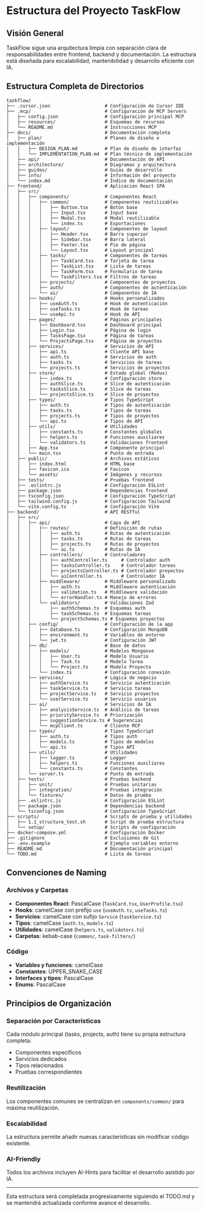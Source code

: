 # Estructura del Proyecto TaskFlow

<!-- AI-Hint: Documentación completa de la estructura de directorios y archivos del proyecto TaskFlow
     Incluye propósito de cada carpeta, convenciones de naming y organización del código -->

## Visión General

TaskFlow sigue una arquitectura limpia con separación clara de responsabilidades entre frontend, backend y documentación. La estructura está diseñada para escalabilidad, mantenibilidad y desarrollo eficiente con IA.

## Estructura Completa de Directorios

```
taskflow/
├── .cursor.json                    # Configuración de Cursor IDE
├── .mcp/                           # Configuración de MCP Servers
│   ├── config.json                 # Configuración principal MCP
│   ├── resources/                  # Esquemas de recursos
│   └── README.md                   # Instrucciones MCP
├── docs/                           # Documentación completa
│   ├── plan/                       # Planes de diseño e implementación
│   │   ├── DESIGN_PLAN.md          # Plan de diseño de interfaz
│   │   └── IMPLEMENTATION_PLAN.md  # Plan técnico de implementación
│   ├── api/                        # Documentación de API
│   ├── architecture/               # Diagramas y arquitectura
│   ├── guides/                     # Guías de desarrollo
│   ├── info/                       # Información del proyecto
│   └── index.md                    # Índice de documentación
├── frontend/                       # Aplicación React SPA
│   ├── src/
│   │   ├── components/             # Componentes React
│   │   │   ├── common/             # Componentes reutilizables
│   │   │   │   ├── Button.tsx      # Botón base
│   │   │   │   ├── Input.tsx       # Input base
│   │   │   │   ├── Modal.tsx       # Modal reutilizable
│   │   │   │   └── index.ts        # Exportaciones
│   │   │   ├── layout/             # Componentes de layout
│   │   │   │   ├── Header.tsx      # Barra superior
│   │   │   │   ├── Sidebar.tsx     # Barra lateral
│   │   │   │   ├── Footer.tsx      # Pie de página
│   │   │   │   └── Layout.tsx      # Layout principal
│   │   │   ├── tasks/              # Componentes de tareas
│   │   │   │   ├── TaskCard.tsx    # Tarjeta de tarea
│   │   │   │   ├── TaskList.tsx    # Lista de tareas
│   │   │   │   ├── TaskForm.tsx    # Formulario de tarea
│   │   │   │   └── TaskFilters.tsx # Filtros de tareas
│   │   │   ├── projects/           # Componentes de proyectos
│   │   │   ├── auth/               # Componentes de autenticación
│   │   │   └── ai/                 # Componentes de IA
│   │   ├── hooks/                  # Hooks personalizados
│   │   │   ├── useAuth.ts          # Hook de autenticación
│   │   │   ├── useTasks.ts         # Hook de tareas
│   │   │   └── useApi.ts           # Hook de API
│   │   ├── pages/                  # Páginas principales
│   │   │   ├── Dashboard.tsx       # Dashboard principal
│   │   │   ├── Login.tsx           # Página de login
│   │   │   ├── TasksPage.tsx       # Página de tareas
│   │   │   └── ProjectsPage.tsx    # Página de proyectos
│   │   ├── services/               # Servicios de API
│   │   │   ├── api.ts              # Cliente API base
│   │   │   ├── auth.ts             # Servicios de auth
│   │   │   ├── tasks.ts            # Servicios de tareas
│   │   │   └── projects.ts         # Servicios de proyectos
│   │   ├── store/                  # Estado global (Redux)
│   │   │   ├── index.ts            # Configuración store
│   │   │   ├── authSlice.ts        # Slice de autenticación
│   │   │   ├── tasksSlice.ts       # Slice de tareas
│   │   │   └── projectsSlice.ts    # Slice de proyectos
│   │   ├── types/                  # Tipos TypeScript
│   │   │   ├── auth.ts             # Tipos de autenticación
│   │   │   ├── tasks.ts            # Tipos de tareas
│   │   │   ├── projects.ts         # Tipos de proyectos
│   │   │   └── api.ts              # Tipos de API
│   │   ├── utils/                  # Utilidades
│   │   │   ├── constants.ts        # Constantes globales
│   │   │   ├── helpers.ts          # Funciones auxiliares
│   │   │   └── validators.ts       # Validaciones frontend
│   │   ├── App.tsx                 # Componente principal
│   │   └── main.tsx                # Punto de entrada
│   ├── public/                     # Archivos estáticos
│   │   ├── index.html              # HTML base
│   │   ├── favicon.ico             # Favicon
│   │   └── assets/                 # Imágenes y recursos
│   ├── tests/                      # Pruebas frontend
│   ├── .eslintrc.js                # Configuración ESLint
│   ├── package.json                # Dependencias frontend
│   ├── tsconfig.json               # Configuración TypeScript
│   ├── tailwind.config.js          # Configuración Tailwind
│   └── vite.config.ts              # Configuración Vite
├── backend/                        # API RESTful
│   ├── src/
│   │   ├── api/                    # Capa de API
│   │   │   ├── routes/             # Definición de rutas
│   │   │   │   ├── auth.ts         # Rutas de autenticación
│   │   │   │   ├── tasks.ts        # Rutas de tareas
│   │   │   │   ├── projects.ts     # Rutas de proyectos
│   │   │   │   └── ai.ts           # Rutas de IA
│   │   │   ├── controllers/        # Controladores
│   │   │   │   ├── authController.ts     # Controlador auth
│   │   │   │   ├── tasksController.ts    # Controlador tareas
│   │   │   │   ├── projectsController.ts # Controlador proyectos
│   │   │   │   └── aiController.ts       # Controlador IA
│   │   │   ├── middleware/         # Middleware personalizado
│   │   │   │   ├── auth.ts         # Middleware autenticación
│   │   │   │   ├── validation.ts   # Middleware validación
│   │   │   │   └── errorHandler.ts # Manejo de errores
│   │   │   └── validators/         # Validaciones Zod
│   │   │       ├── authSchemas.ts  # Esquemas auth
│   │   │       ├── taskSchemas.ts  # Esquemas tareas
│   │   │       └── projectSchemas.ts # Esquemas proyectos
│   │   ├── config/                 # Configuración de la app
│   │   │   ├── database.ts         # Configuración MongoDB
│   │   │   ├── environment.ts      # Variables de entorno
│   │   │   └── jwt.ts              # Configuración JWT
│   │   ├── db/                     # Base de datos
│   │   │   ├── models/             # Modelos Mongoose
│   │   │   │   ├── User.ts         # Modelo Usuario
│   │   │   │   ├── Task.ts         # Modelo Tarea
│   │   │   │   └── Project.ts      # Modelo Proyecto
│   │   │   └── index.ts            # Configuración conexión
│   │   ├── services/               # Lógica de negocio
│   │   │   ├── authService.ts      # Servicio autenticación
│   │   │   ├── taskService.ts      # Servicio tareas
│   │   │   ├── projectService.ts   # Servicio proyectos
│   │   │   └── userService.ts      # Servicio usuarios
│   │   ├── ai/                     # Servicios de IA
│   │   │   ├── analysisService.ts  # Análisis de tareas
│   │   │   ├── priorityService.ts  # Priorización
│   │   │   ├── suggestionService.ts # Sugerencias
│   │   │   └── mcpClient.ts        # Cliente MCP
│   │   ├── types/                  # Tipos TypeScript
│   │   │   ├── auth.ts             # Tipos auth
│   │   │   ├── models.ts           # Tipos de modelos
│   │   │   └── api.ts              # Tipos API
│   │   ├── utils/                  # Utilidades
│   │   │   ├── logger.ts           # Logger
│   │   │   ├── helpers.ts          # Funciones auxiliares
│   │   │   └── constants.ts        # Constantes
│   │   └── server.ts               # Punto de entrada
│   ├── tests/                      # Pruebas backend
│   │   ├── unit/                   # Pruebas unitarias
│   │   ├── integration/            # Pruebas integración
│   │   └── fixtures/               # Datos de prueba
│   ├── .eslintrc.js                # Configuración ESLint
│   ├── package.json                # Dependencias backend
│   └── tsconfig.json               # Configuración TypeScript
├── scripts/                        # Scripts de prueba y utilidades
│   ├── 1.1_structure_test.sh       # Script de prueba estructura
│   └── setup/                      # Scripts de configuración
├── docker-compose.yml              # Configuración Docker
├── .gitignore                      # Exclusiones de Git
├── .env.example                    # Ejemplo variables entorno
├── README.md                       # Documentación principal
└── TODO.md                         # Lista de tareas
```

## Convenciones de Naming

### Archivos y Carpetas
- **Componentes React**: PascalCase (`TaskCard.tsx`, `UserProfile.tsx`)
- **Hooks**: camelCase con prefijo `use` (`useAuth.ts`, `useTasks.ts`)
- **Servicios**: camelCase con sufijo `Service` (`taskService.ts`)
- **Tipos**: camelCase (`auth.ts`, `models.ts`)
- **Utilidades**: camelCase (`helpers.ts`, `validators.ts`)
- **Carpetas**: kebab-case (`common/`, `task-filters/`)

### Código
- **Variables y funciones**: camelCase
- **Constantes**: UPPER_SNAKE_CASE
- **Interfaces y tipos**: PascalCase
- **Enums**: PascalCase

## Principios de Organización

### Separación por Características
Cada módulo principal (tasks, projects, auth) tiene su propia estructura completa:
- Componentes específicos
- Servicios dedicados
- Tipos relacionados
- Pruebas correspondientes

### Reutilización
Los componentes comunes se centralizan en `components/common/` para máxima reutilización.

### Escalabilidad
La estructura permite añadir nuevas características sin modificar código existente.

### AI-Friendly
Todos los archivos incluyen AI-Hints para facilitar el desarrollo asistido por IA.

---

Esta estructura será completada progresivamente siguiendo el TODO.md y se mantendrá actualizada conforme avance el desarrollo. 
